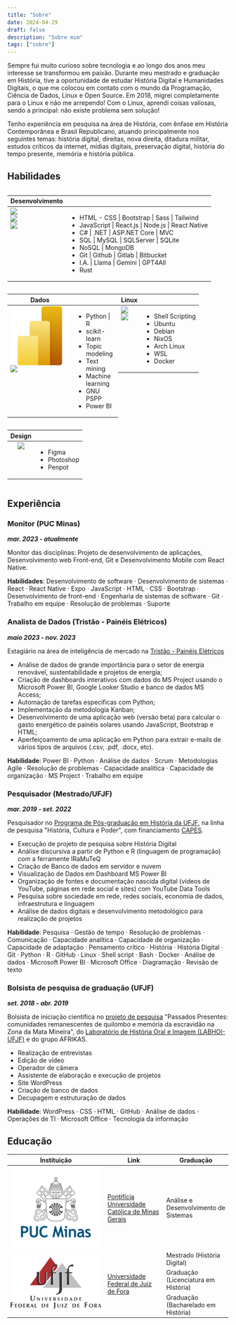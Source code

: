```yaml
---
title: "Sobre"
date: 2024-04-29
draft: false
description: "Sobre mim"
tags: ["sobre"]
---
```

Sempre fui muito curioso sobre tecnologia e ao longo dos anos meu interesse se transformou em paixão. Durante meu mestrado e graduação em História, tive a oportunidade de estudar História Digital e Humanidades Digitais, o que me colocou em contato com o mundo da Programação, Ciência de Dados, Linux e Open Source. Em 2018, migrei completamente para o Linux e não me arrependo! Com o Linux, aprendi coisas valiosas, sendo a principal: não existe problema sem solução!

Tenho experiência em pesquisa na área de História, com ênfase em História Contemporânea e Brasil Republicano, atuando principalmente nos seguintes temas: história digital, direitas, nova direita, ditadura militar, estudos críticos da internet, mídias digitais, preservação digital, história do tempo presente, memória e história pública. 


## Habilidades 

<div style="display: flex; flex-wrap: wrap;">
<table>
    <thead>
        <tr>
            <th>Desenvolvimento</th>
            <th></th>
        </tr>
    </thead>
    <tbody>
        <tr>
             <td style="display: flex; flex-direction: column; justify-content: center;">
                    <img class="customEntitityLogo" src= "https://cdn.jsdelivr.net/gh/devicons/devicon/icons/react/react-original-wordmark.svg"/>
                    <img class="customEntitityLogo" src= "https://cdn.jsdelivr.net/gh/devicons/devicon/icons/dot-net/dot-net-original-wordmark.svg"/>
                    <img class="customEntitityLogo" src= "https://cdn.jsdelivr.net/gh/devicons/devicon/icons/github/github-original.svg"/>
                </td>
            <td style="vertical-align: middle;">
                <ul>
                    <li>HTML - CSS | Bootstrap | Sass | Tailwind</li>
                    <li>JavaScript | React.js | Node.js | React Native</li>
                    <li>C# | .NET | ASP.NET Core | MVC</li>
                    <li>SQL | MySQL | SQLServer | SQLite</li>
                    <li>NoSQL | MongoDB</li>
                    <li>Git | Github | Gitlab | Bitbucket</li>
                    <li>I.A. | Llama | Gemini | GPT4All</li>
                    <li>Rust</li>
                </ul>
            </td>
        </tr>
    </tbody>
</table>

<table style="width: 50%;">
    <thead>
        <tr>
            <th>Dados</th>
            <th></th>
        </tr>
    </thead>
    <tbody>
        <tr>
            <td style="display: flex; flex-direction: column; justify-content: center;">
                <img class="customEntitityLogo" src= "powerBi.svg"/>
                <img class="customEntitityLogo" src= "https://cdn.jsdelivr.net/gh/devicons/devicon/icons/python/python-original-wordmark.svg"/>
            </td>
            <td style="vertical-align: middle;">
                <ul>
                <li>Python | R</li>
                <li>scikit-learn</li>
                <li>Topic modeling</li>
                <li>Text mining</li>
                <li>Machine learning</li>
                <li>GNU PSPP</li>
                <li>Power BI</li>
            </ul>
        </td>
    </tbody>
</table>

<table style="width: 50%;">
    <thead>
        <tr>
            <th>Linux</th>
            <th></th>
        </tr>
    </thead>
    <tbody>
        <tr>
            <td style="display: flex; flex-direction: column; justify-content: center;">
                <img class="customEntitityLogo" src= "https://cdn.jsdelivr.net/gh/devicons/devicon/icons/linux/linux-original.svg"/>
                <img class="customEntitityLogo" src= "https://cdn.jsdelivr.net/gh/devicons/devicon/icons/debian/debian-original.svg"/>
            </td>
            <td style="vertical-align: middle;">
                <ul>
                    <li>Shell Scripting</li>
                    <li>Ubuntu</li>
                    <li>Debian</li>
                    <li>NixOS</li>
                    <li>Arch Linux</li>
                    <li>WSL</li>
                    <li>Docker</li>
                </ul>
            </td>
        </tr>
    </tbody>
</table>

<table style="width: 50%;">
    <thead>
        <tr>
            <th>Design</th>
            <th></th>
        </tr>
    </thead>
    <tbody>
        <tr>
            <td style="display: flex; justify-content: center;">
                <img class="customEntitityLogo" src= "https://cdn.jsdelivr.net/gh/devicons/devicon/icons/figma/figma-original.svg"/>
            </td>
            <td style="vertical-align: middle;">
                <ul>
                <li>Figma</li>
                <li>Photoshop</li>
                <li>Penpot</li>
            </ul>
        </td>
    </tbody>
</table>
</div>


## Experiência

### **Monitor (PUC Minas)** 
***mar. 2023 - atualmente***

Monitor das disciplinas: Projeto de desenvolvimento de aplicações, Desenvolvimento web Front-end, Git e Desenvolvimento Mobile com React Native.

**Habilidades**: Desenvolvimento de software · Desenvolvimento de sistemas · React · React Native · Expo · JavaScript · HTML · CSS · Bootstrap · Desenvolvimento de front-end · Engenharia de sistemas de software · Git · Trabalho em equipe · Resolução de problemas · Suporte

### **Analista de Dados (Tristão - Painéis Elétricos)** 
***maio 2023 - nov. 2023***

Estagiário na área de inteligência de mercado na [Tristão - Painéis Elétricos](https://tristao.ind.br)

- Análise de dados de grande importância para o setor de energia renovável, sustentabilidade e projetos de energia;
- Criação de dashboards interativos com dados do MS Project usando o Microsoft Power BI, Google Looker Studio e banco de dados MS Access;
- Automação de tarefas específicas com Python;
- Implementação da metodologia Kanban;
- Desenvolvimento de uma aplicação web (versão beta) para calcular o gasto energético de painéis solares usando JavaScript, Bootstrap e HTML;
- Aperfeiçoamento de uma aplicação em Python para extrair e-mails de vários tipos de arquivos (.csv, .pdf, .docx, etc).

**Habilidade**: Power BI · Python · Análise de dados · Scrum · Metodologias Agile · Resolução de problemas · Capacidade analítica · Capacidade de organização · MS Project · Trabalho em equipe


### **Pesquisador (Mestrado/UFJF)** 
***mar. 2019 - set. 2022***

Pesquisador no [Programa de Pós-graduação em História da UFJF](https://www2.ufjf.br/ppghistoria/), na linha de pesquisa "História, Cultura e Poder", com financiamento [CAPES](https://www.gov.br/capes/).

- Execução de projeto de pesquisa sobre História Digital
- Análise discursiva a partir de Python e R (linguagem de programação) com a ferramente IRaMuTeQ
- Criação de Banco de dados em servidor e nuvem
- Visualização de Dados em Dashboard MS Power BI
- Organização de fontes e documentação nascida digital (vídeos de YouTube, páginas em rede social e sites) com YouTube Data Tools
- Pesquisa sobre sociedade em rede, redes sociais, economia de dados, infraestrutura e linguagem
- Análise de dados digitais e desenvolvimento metodológico para realização de projetos

**Habilidade**: Pesquisa · Gestão de tempo · Resolução de problemas · Comunicação · Capacidade analítica · Capacidade de organização · Capacidade de adaptação · Pensamento crítico · História · História Digital · Git · Python · R · GitHub · Linux · Shell script · Bash · Docker · Análise de dados · Microsoft Power BI · Microsoft Office · Diagramação · Revisão de texto

### **Bolsista de pesquisa de graduação (UFJF)**
***set. 2018 - abr. 2019***

Bolsista de iniciação científica no [projeto de pesquisa](https://www.ufjf.br/labhoi/juiz-de-fora-cidade-negra-centro-de-referencia-sobre-a-memoria-negra-em-juiz-de-fora/indice-acervo-juiz-de-fora-cidade-negra/) "Passados Presentes: comunidades remanescentes de quilombo e memória da escravidão na Zona da Mata Mineira", do [Laboratório de História Oral e Imagem (LABHOI-UFJF)](https://www.ufjf.br/labhoi/) e do grupo AFRIKAS.

- Realização de entrevistas
- Edição de vídeo
- Operador de câmera 
- Assistente de elaboração e execução de projetos
- Site WordPress 
- Criação de banco de dados 
- Decupagem e estruturação de dados

**Habilidade**: WordPress · CSS · HTML · GitHub · Análise de dados · Operações de TI · Microsoft Office · Tecnologia da informação

## Educação

<table>
    <thead>
        <tr>
            <th>Instituição</th>
            <th>Link</th>
            <th>Graduação</th>
        </tr>
    </thead>
    <tbody>
        <tr>
            <td rowspan=2 style="vertical-align: middle;"><img class="customEntitityLogo" src="pucminas.png"/></td>
            <td rowspan=2 style="vertical-align: middle;"><a href="https://pucminas.br" target="_blank">Pontifícia Universidade Católica de Minas Gerais</a></td>
        </tr>
        <tr>
            <td style="vertical-align: middle;">Análise e Desenvolvimento de Sistemas</td>
        </tr>
        <tr>
            <td rowspan=4 style="vertical-align: middle;"><img class="customEntitityLogo" src="ufjf.png"/></td>
            <td rowspan=4 style="vertical-align: middle;"><a href="https://ufjf.br" target="_blank">Universidade Federal de Juiz de Fora</a></td>
        </tr>
        <tr>
            <td style="vertical-align: middle;">Mestrado (História Digital)</td>
        </tr>
        <tr>
            <td style="vertical-align: middle;">Graduação (Licenciatura em História)</td>
        </tr>
        <tr>
            <td style="vertical-align: middle;">Graduação (Bacharelado em História)</td>
        </tr>
    </tbody>
</table>